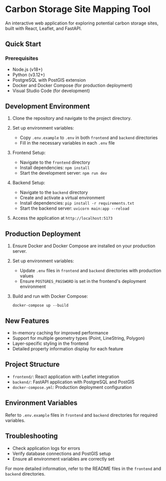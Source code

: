 # Carbon Storage Site Mapping Tool

An interactive web application for exploring potential carbon storage sites, built with React, Leaflet, and FastAPI.

## Quick Start

### Prerequisites
- Node.js (v18+)
- Python (v3.12+)
- PostgreSQL with PostGIS extension
- Docker and Docker Compose (for production deployment)
- Visual Studio Code (for development)

## Development Environment

1. Clone the repository and navigate to the project directory.

2. Set up environment variables:
   - Copy `.env.example` to `.env` in both `frontend` and `backend` directories
   - Fill in the necessary variables in each `.env` file

3. Frontend Setup:
   - Navigate to the `frontend` directory
   - Install dependencies: `npm install`
   - Start the development server: `npm run dev`

4. Backend Setup:
   - Navigate to the `backend` directory
   - Create and activate a virtual environment
   - Install dependencies: `pip install -r requirements.txt`
   - Start the backend server: `uvicorn main:app --reload`

5. Access the application at `http://localhost:5173`

## Production Deployment

1. Ensure Docker and Docker Compose are installed on your production server.

2. Set up environment variables:
   - Update `.env` files in `frontend` and `backend` directories with production values
   - Ensure `POSTGRES_PASSWORD` is set in the frontend's deployment environment

3. Build and run with Docker Compose:
   ```
   docker-compose up --build
   ```

## New Features

- In-memory caching for improved performance
- Support for multiple geometry types (Point, LineString, Polygon)
- Layer-specific styling in the frontend
- Detailed property information display for each feature

## Project Structure

- `frontend/`: React application with Leaflet integration
- `backend/`: FastAPI application with PostgreSQL and PostGIS
- `docker-compose.yml`: Production deployment configuration

## Environment Variables

Refer to `.env.example` files in `frontend` and `backend` directories for required variables.

## Troubleshooting

- Check application logs for errors
- Verify database connections and PostGIS setup
- Ensure all environment variables are correctly set

For more detailed information, refer to the README files in the `frontend` and `backend` directories.